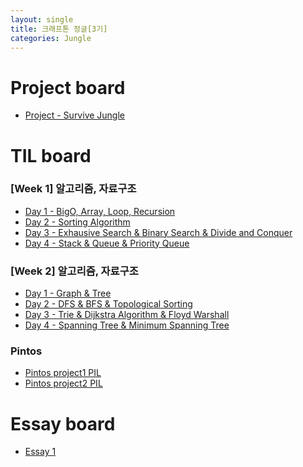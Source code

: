 ```yaml
---
layout: single
title: 크래프톤 정글[3기]
categories: Jungle
---
```


# Project board

* [Project - Survive Jungle](https://github.com/1stApplePie/survive_jungle)


# TIL board

### [Week 1] 알고리즘, 자료구조

* [Day 1 - BigO, Array, Loop, Recursion](https://1stapplepie.github.io/jungle/array_loop_recursion/)
* [Day 2 - Sorting Algorithm](https://1stapplepie.github.io/jungle/sorting/)
* [Day 3 - Exhausive Search & Binary Search & Divide and Conquer](https://1stapplepie.github.io/jungle/exhausive_search/)
* [Day 4 - Stack & Queue & Priority Queue](https://1stapplepie.github.io/jungle/stack_queue/)

### [Week 2] 알고리즘, 자료구조
* [Day 1 - Graph & Tree](https://1stapplepie.github.io/jungle/graph_tree/)
* [Day 2 - DFS & BFS & Topological Sorting](https://1stapplepie.github.io/jungle/BFS_DFS_TopologicalSrot/)
* [Day 3 - Trie & Dijkstra Algorithm & Floyd Warshall](https://1stapplepie.github.io/jungle/Trie_Dijkstra_floyd/)
* [Day 4 - Spanning Tree & Minimum Spanning Tree](https://1stapplepie.github.io/jungle/SpanningTree/)

### Pintos
* [Pintos project1 PIL]()
* [Pintos project2 PIL]()

# Essay board

* [Essay 1](https://1stapplepie.github.io/jungle/essay/)